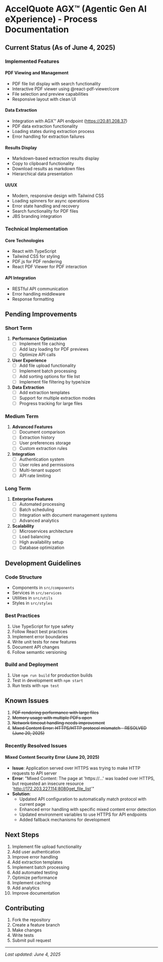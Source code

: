 # AccelQuote AGX™ (Agentic Gen AI eXperience) - Process Documentation

## Current Status (As of June 4, 2025)

### Implemented Features

#### PDF Viewing and Management
- PDF file list display with search functionality
- Interactive PDF viewer using @react-pdf-viewer/core
- File selection and preview capabilities
- Responsive layout with clean UI

#### Data Extraction
- Integration with AGX™ API endpoint (https://20.81.208.37)
- PDF data extraction functionality
- Loading states during extraction process
- Error handling for extraction failures

#### Results Display
- Markdown-based extraction results display
- Copy to clipboard functionality
- Download results as markdown files
- Hierarchical data presentation

#### UI/UX
- Modern, responsive design with Tailwind CSS
- Loading spinners for async operations
- Error state handling and recovery
- Search functionality for PDF files
- JBS branding integration

### Technical Implementation

#### Core Technologies
- React with TypeScript
- Tailwind CSS for styling
- PDF.js for PDF rendering
- React PDF Viewer for PDF interaction

#### API Integration
- RESTful API communication
- Error handling middleware
- Response formatting

## Pending Improvements

### Short Term
1. **Performance Optimization**
   - [ ] Implement file caching
   - [ ] Add lazy loading for PDF previews
   - [ ] Optimize API calls

2. **User Experience**
   - [ ] Add file upload functionality
   - [ ] Implement batch processing
   - [ ] Add sorting options for file list
   - [ ] Implement file filtering by type/size

3. **Data Extraction**
   - [ ] Add extraction templates
   - [ ] Support for multiple extraction modes
   - [ ] Progress tracking for large files

### Medium Term
1. **Advanced Features**
   - [ ] Document comparison
   - [ ] Extraction history
   - [ ] User preferences storage
   - [ ] Custom extraction rules

2. **Integration**
   - [ ] Authentication system
   - [ ] User roles and permissions
   - [ ] Multi-tenant support
   - [ ] API rate limiting

### Long Term
1. **Enterprise Features**
   - [ ] Automated processing
   - [ ] Batch scheduling
   - [ ] Integration with document management systems
   - [ ] Advanced analytics

2. **Scalability**
   - [ ] Microservices architecture
   - [ ] Load balancing
   - [ ] High availability setup
   - [ ] Database optimization

## Development Guidelines

### Code Structure
- Components in `src/components`
- Services in `src/services`
- Utilities in `src/utils`
- Styles in `src/styles`

### Best Practices
1. Use TypeScript for type safety
2. Follow React best practices
3. Implement error boundaries
4. Write unit tests for new features
5. Document API changes
6. Follow semantic versioning

### Build and Deployment
1. Use `npm run build` for production builds
2. Test in development with `npm start`
3. Run tests with `npm test`

## Known Issues

1. ~~PDF rendering performance with large files~~
2. ~~Memory usage with multiple PDFs open~~
3. ~~Network timeout handling needs improvement~~
4. ~~Mixed Content Error: HTTPS/HTTP protocol mismatch - RESOLVED (June 20, 2025)~~

### Recently Resolved Issues

#### Mixed Content Security Error (June 20, 2025)
- **Issue**: Application served over HTTPS was trying to make HTTP requests to API server
- **Error**: "Mixed Content: The page at 'https://...' was loaded over HTTPS, but requested an insecure resource 'http://172.203.227.114:8080get_file_list'"
- **Solution**: 
  - Updated API configuration to automatically match protocol with current page
  - Enhanced error handling with specific mixed content error detection
  - Updated environment variables to use HTTPS for API endpoints
  - Added fallback mechanisms for development

## Next Steps

1. Implement file upload functionality
2. Add user authentication
3. Improve error handling
4. Add extraction templates
5. Implement batch processing
6. Add automated testing
7. Optimize performance
8. Implement caching
9. Add analytics
10. Improve documentation

## Contributing

1. Fork the repository
2. Create a feature branch
3. Make changes
4. Write tests
5. Submit pull request

---

*Last updated: June 4, 2025*
